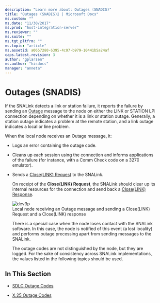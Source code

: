 ```yaml
---
description: "Learn more about: Outages (SNADIS)"
title: "Outages (SNADIS)2 | Microsoft Docs"
ms.custom: ""
ms.date: "11/30/2017"
ms.prod: "host-integration-server"
ms.reviewer: ""
ms.suite: ""
ms.tgt_pltfrm: ""
ms.topic: "article"
ms.assetid: a0657280-6395-4c07-b979-10441b5a24af
caps.latest.revision: 3
author: "gplarsen"
ms.author: "hisdocs"
manager: "anneta"
---
```

# Outages (SNADIS)
If the SNALink detects a link or station failure, it reports the failure by sending an [Outage](./outage2.md) message to the node on either the LINK or STATION LPI connection depending on whether it is a link or station outage. Generally, a station outage indicates a problem at the remote station, and a link outage indicates a local or line problem.  
  
 When the local node receives an Outage message, it:  
  
- Logs an error containing the outage code.  
  
- Cleans up each session using the connection and informs applications of the failure (for instance, with a Comm Check code on a 3270 emulator).  
  
- Sends a [Close(LINK) Request](./close-link-request1.md) to the SNALink.  
  
  On receipt of the **Close(LINK) Request**, the SNALink should clear up its internal resources for the connection and send back a [Close(LINK) Response](./close-link-response2.md).  
  
  ![](../core/media/dev3p.gif "dev3p")  
  Local node receiving an Outage message and sending a Close(LINK) Request and a Close(LINK) response  
  
  There is a special case when the node loses contact with the SNALink software. In this case, the node is notified of this event (a lost locality) and performs outage processing apart from sending messages to the SNALink.  
  
  The outage codes are not distinguished by the node, but they are logged. For the sake of consistency across SNALink implementations, the values listed in the following topics should be used.  
  
## In This Section  
  
-   [SDLC Outage Codes](../core/sdlc-outage-codes2.md)  
  
-   [X.25 Outage Codes](../core/x-25-outage-codes2.md)
